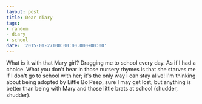 ```yaml
---
layout: post
title: Dear diary
tags:
- random
- diary
- school
date: '2015-01-27T00:00:00.000+00:00'
---
```


What is it with that Mary girl?  Dragging me to school every day. As if I had a choice.  What you don't hear in those nursery rhymes is that she starves me if I don't go to school with her; it's the only way I can stay alive!  I'm thinking about being adopted by Little Bo Peep, sure I may get lost, but anything is better than being with Mary and those little brats at school (shudder, shudder).
